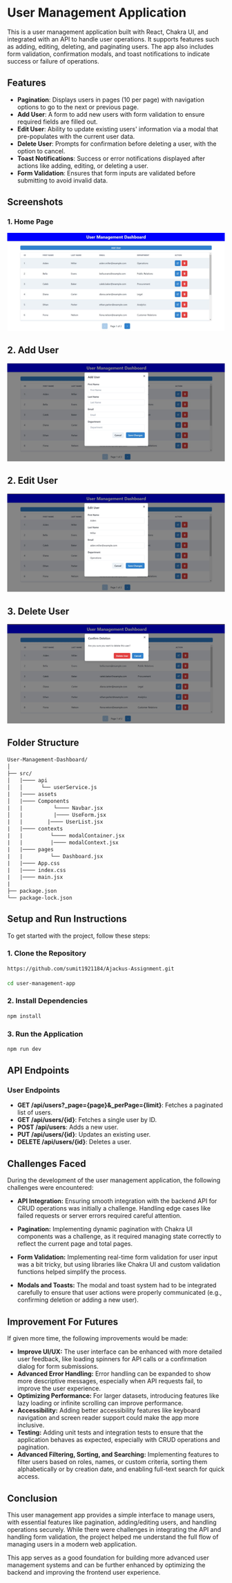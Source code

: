 
# User Management Application

This is a user management application built with React, Chakra UI, and integrated with an API to handle user operations. It supports features such as adding, editing, deleting, and paginating users. The app also includes form validation, confirmation modals, and toast notifications to indicate success or failure of operations.

## Features

- **Pagination**: Displays users in pages (10 per page) with navigation options to go to the next or previous page.
- **Add User**: A form to add new users with form validation to ensure required fields are filled out.
- **Edit User**: Ability to update existing users' information via a modal that pre-populates with the current user data.
- **Delete User**: Prompts for confirmation before deleting a user, with the option to cancel.
- **Toast Notifications**: Success or error notifications displayed after actions like adding, editing, or deleting a user.
- **Form Validation**: Ensures that form inputs are validated before submitting to avoid invalid data.

## Screenshots

### 1. Home Page
![Home Page](./User-Management-Dashboard/Screenshots/Home.jpeg)

## 2. Add User
![Add User](./User-Management-Dashboard/Screenshots/Add-user.jpeg)

## 2. Edit User
![Edit User](./User-Management-Dashboard/Screenshots/Edit-user.jpeg)

## 3. Delete User
![Delete User](./User-Management-Dashboard/Screenshots/Delete-user.jpeg)


## Folder Structure
```
User-Management-Dashboard/
│
├── src/
│   |──── api           
│   │      └── userService.js
|   |──── assets        
│   |──── Components
|   |          └──── Navbar.jsx                   
│   |          |──── UseForm.jsx
|   |        |──── UserList.jsx
|   |──── contexts
|   |         └──── modalContainer.jsx
|   |         |──── modalContext.jsx
|   |──── pages
|   |         └── Dashboard.jsx
|   |──── App.css
|   |──── index.css
|   |──── main.jsx
|
├── package.json             
└── package-lock.json         
```


## Setup and Run Instructions

To get started with the project, follow these steps:

### 1. Clone the Repository

```bash
https://github.com/sumit1921184/Ajackus-Assignment.git

cd user-management-app
```

### 2. Install Dependencies

```bash
npm install
```

### 3. Run the Application

```bash
npm run dev
```
## API Endpoints

### User Endpoints
- **GET /api/users?_page={page}&_perPage={limit}**:  Fetches a paginated list of users.
- **GET /api/users/{id}**: Fetches a single user by ID.
- **POST /api/users**: Adds a new user.
- **PUT /api/users/{id}**: Updates an existing user.
- **DELETE /api/users/{id}**: Deletes a user.
## Challenges Faced
During the development of the user management application, the following challenges were encountered:

- **API Integration:** Ensuring smooth integration with the backend API for CRUD operations was initially a challenge. Handling edge cases like failed requests or server errors required careful attention.

- **Pagination:** Implementing dynamic pagination with Chakra UI components was a challenge, as it required managing state correctly to reflect the current page and total pages.

- **Form Validation:** Implementing real-time form validation for user input was a bit tricky, but using libraries like Chakra UI and custom validation functions helped simplify the process.

- **Modals and Toasts:** The modal and toast system had to be integrated carefully to ensure that user actions were properly communicated (e.g., confirming deletion or adding a new user).

## Improvement For Futures
If given more time, the following improvements would be made:

- **Improve UI/UX:** The user interface can be enhanced with more detailed user feedback, like loading spinners for API calls or a confirmation dialog for form submissions.
- **Advanced Error Handling:** Error handling can be expanded to show more descriptive messages, especially when API requests fail, to improve the user experience.
- **Optimizing Performance:** For larger datasets, introducing features like lazy loading or infinite scrolling can improve performance.
- **Accessibility:** Adding better accessibility features like keyboard navigation and screen reader support could make the app more inclusive.
- **Testing:** Adding unit tests and integration tests to ensure that the application behaves as expected, especially with CRUD operations and pagination.
- **Advanced Filtering, Sorting, and Searching:** Implementing features to filter users based on roles, names, or custom criteria, sorting them alphabetically or by creation date, and enabling full-text search for quick access.
## Conclusion
This user management app provides a simple interface to manage users, with essential features like pagination, adding/editing users, and handling operations securely. While there were challenges in integrating the API and handling form validation, the project helped me understand the full flow of managing users in a modern web application.

This app serves as a good foundation for building more advanced user management systems and can be further enhanced by optimizing the backend and improving the frontend user experience.

